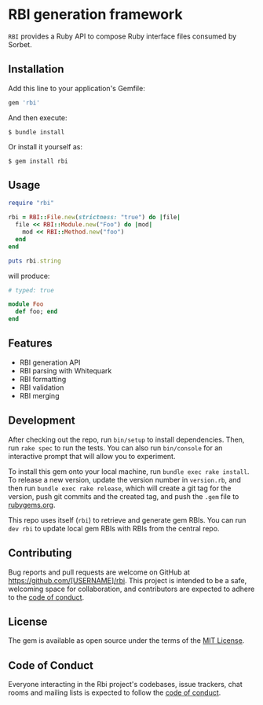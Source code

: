 # RBI generation framework

`RBI` provides a Ruby API to compose Ruby interface files consumed by Sorbet.

## Installation

Add this line to your application's Gemfile:

```ruby
gem 'rbi'
```

And then execute:

    $ bundle install

Or install it yourself as:

    $ gem install rbi

## Usage

```rb
require "rbi"

rbi = RBI::File.new(strictness: "true") do |file|
  file << RBI::Module.new("Foo") do |mod|
    mod << RBI::Method.new("foo")
  end
end

puts rbi.string
```

will produce:

```rb
# typed: true

module Foo
  def foo; end
end
```

## Features

* RBI generation API
* RBI parsing with Whitequark
* RBI formatting
* RBI validation
* RBI merging

## Development

After checking out the repo, run `bin/setup` to install dependencies. Then, run `rake spec` to run the tests. You can also run `bin/console` for an interactive prompt that will allow you to experiment.

To install this gem onto your local machine, run `bundle exec rake install`. To release a new version, update the version number in `version.rb`, and then run `bundle exec rake release`, which will create a git tag for the version, push git commits and the created tag, and push the `.gem` file to [rubygems.org](https://rubygems.org).

This repo uses itself (`rbi`) to retrieve and generate gem RBIs. You can run `dev rbi` to update local gem RBIs with RBIs from the central repo.

## Contributing

Bug reports and pull requests are welcome on GitHub at https://github.com/[USERNAME]/rbi. This project is intended to be a safe, welcoming space for collaboration, and contributors are expected to adhere to the [code of conduct](https://github.com/[USERNAME]/rbi/blob/master/CODE_OF_CONDUCT.md).

## License

The gem is available as open source under the terms of the [MIT License](https://opensource.org/licenses/MIT).

## Code of Conduct

Everyone interacting in the Rbi project's codebases, issue trackers, chat rooms and mailing lists is expected to follow the [code of conduct](https://github.com/[USERNAME]/rbi/blob/master/CODE_OF_CONDUCT.md).
